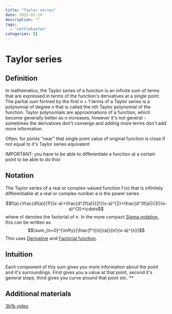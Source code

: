 ```yaml
---
title: "Taylor series"
date: 2025-02-14
description: ""
tags: 
  - "zettlekasten"
categories: []
---
```


# Taylor series
## Definition
In mathematics, the Taylor series of a function is an infinite sum of terms that are expressed in terms of the function's derivatives at a single point. The partial sum formed by the first n + 1 terms of a Taylor series is a polynomial of degree n that is called the nth Taylor polynomial of the function. Taylor polynomials are approximations of a function, which become generally better as n increases, however it's not general - sometimes the derivatives don't converge and adding more terms don't add more information.

Often: for points "near" that single point value of original function is close if not equal to it's Taylor series equivalent

IMPORTANT: you have to be able to differentiate a function at a certain point to be able to do this!

## Notation
The Taylor series of a real or complex-valued function f (x) that is infinitely differentiable at a real or complex number a is the power series

$$f(a)+\frac{df(a)}{1!}(x-a)+\frac{d^2f(a)}{2!}(x-a)^{2}+\frac{d^3f(a)}{3!}(x-a)^{3}+\cdots$$
where n! denotes the factorial of n. In the more compact [Sigma notation](Sigma%20notation.md), this can be written as
$$\sum_{n=0}^{\infty}{\frac{f^{(n)}(a)}{n!}(x-a)^{n}}$$
This uses [Derivative](Derivative.md) and [Factorial function](Factorial%20function.md).
## Intuition
Each component of this sum gives you more information about the point and it's surroundings. First gives you a value at that point, second it's general slope, third gives you curve around that point etc.
**
## Additional materials
[3b1b video](https://www.youtube.com/watch?v=3d6DsjIBzJ4)

